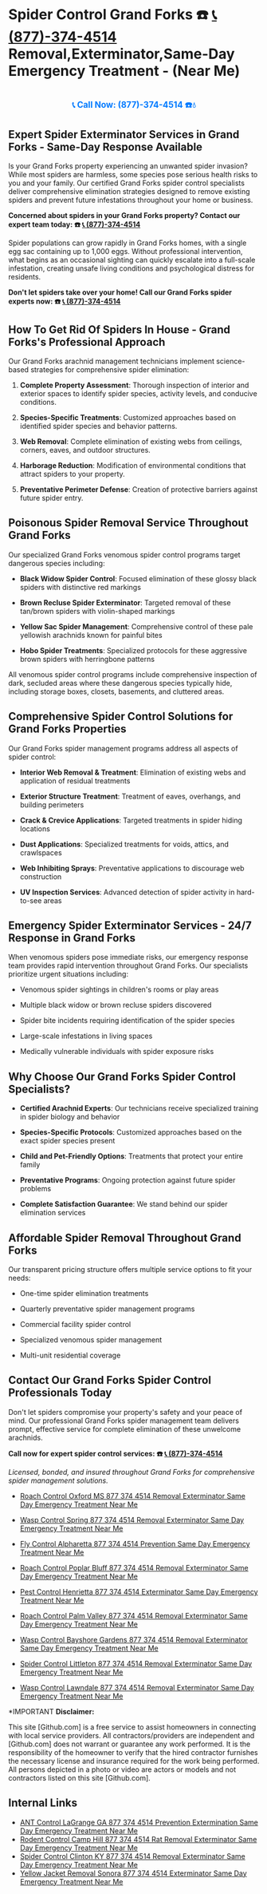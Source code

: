 # Spider Control Grand Forks ☎️ [📞 (877)-374-4514](https://pest-control-4514.netlify.app) Removal,Exterminator,Same-Day Emergency Treatment - (Near Me)
# 

<p align="center" style="font-size: 1.2em; font-weight: bold; margin: 20px 0;">
  <a href="https://pest-control-4514.netlify.app" target="_blank" style="color: #007BFF; text-decoration: none;">📞 Call Now: (877)-374-4514 ☎️💧</a>
</p>

## Expert Spider Exterminator Services in Grand Forks - Same-Day Response Available

Is your Grand Forks property experiencing an unwanted spider invasion? While most spiders are harmless, some species pose serious health risks to you and your family. Our certified Grand Forks spider control specialists deliver comprehensive elimination strategies designed to remove existing spiders and prevent future infestations throughout your home or business.

**Concerned about spiders in your Grand Forks property? Contact our expert team today: ☎️ [📞 (877)-374-4514](https://pest-control-4514.netlify.app)**

Spider populations can grow rapidly in Grand Forks homes, with a single egg sac containing up to 1,000 eggs. Without professional intervention, what begins as an occasional sighting can quickly escalate into a full-scale infestation, creating unsafe living conditions and psychological distress for residents.

**Don't let spiders take over your home! Call our Grand Forks spider experts now: ☎️ [📞 (877)-374-4514](https://pest-control-4514.netlify.app)**

## How To Get Rid Of Spiders In House - Grand Forks's Professional Approach

Our Grand Forks arachnid management technicians implement science-based strategies for comprehensive spider elimination:

1. **Complete Property Assessment**: Thorough inspection of interior and exterior spaces to identify spider species, activity levels, and conducive conditions.

2. **Species-Specific Treatments**: Customized approaches based on identified spider species and behavior patterns.

3. **Web Removal**: Complete elimination of existing webs from ceilings, corners, eaves, and outdoor structures.

4. **Harborage Reduction**: Modification of environmental conditions that attract spiders to your property.

5. **Preventative Perimeter Defense**: Creation of protective barriers against future spider entry.

## Poisonous Spider Removal Service Throughout Grand Forks

Our specialized Grand Forks venomous spider control programs target dangerous species including:

- **Black Widow Spider Control**: Focused elimination of these glossy black spiders with distinctive red markings

- **Brown Recluse Spider Exterminator**: Targeted removal of these tan/brown spiders with violin-shaped markings

- **Yellow Sac Spider Management**: Comprehensive control of these pale yellowish arachnids known for painful bites

- **Hobo Spider Treatments**: Specialized protocols for these aggressive brown spiders with herringbone patterns

All venomous spider control programs include comprehensive inspection of dark, secluded areas where these dangerous species typically hide, including storage boxes, closets, basements, and cluttered areas.

## Comprehensive Spider Control Solutions for Grand Forks Properties

Our Grand Forks spider management programs address all aspects of spider control:

- **Interior Web Removal & Treatment**: Elimination of existing webs and application of residual treatments

- **Exterior Structure Treatment**: Treatment of eaves, overhangs, and building perimeters

- **Crack & Crevice Applications**: Targeted treatments in spider hiding locations

- **Dust Applications**: Specialized treatments for voids, attics, and crawlspaces

- **Web Inhibiting Sprays**: Preventative applications to discourage web construction

- **UV Inspection Services**: Advanced detection of spider activity in hard-to-see areas

## Emergency Spider Exterminator Services - 24/7 Response in Grand Forks

When venomous spiders pose immediate risks, our emergency response team provides rapid intervention throughout Grand Forks. Our specialists prioritize urgent situations including:

- Venomous spider sightings in children's rooms or play areas

- Multiple black widow or brown recluse spiders discovered

- Spider bite incidents requiring identification of the spider species

- Large-scale infestations in living spaces

- Medically vulnerable individuals with spider exposure risks

## Why Choose Our Grand Forks Spider Control Specialists?

- **Certified Arachnid Experts**: Our technicians receive specialized training in spider biology and behavior

- **Species-Specific Protocols**: Customized approaches based on the exact spider species present

- **Child and Pet-Friendly Options**: Treatments that protect your entire family

- **Preventative Programs**: Ongoing protection against future spider problems

- **Complete Satisfaction Guarantee**: We stand behind our spider elimination services

## Affordable Spider Removal Throughout Grand Forks

Our transparent pricing structure offers multiple service options to fit your needs:

- One-time spider elimination treatments

- Quarterly preventative spider management programs

- Commercial facility spider control

- Specialized venomous spider management

- Multi-unit residential coverage

## Contact Our Grand Forks Spider Control Professionals Today

Don't let spiders compromise your property's safety and your peace of mind. Our professional Grand Forks spider management team delivers prompt, effective service for complete elimination of these unwelcome arachnids.

**Call now for expert spider control services: ☎️ [📞 (877)-374-4514](https://pest-control-4514.netlify.app)**

*Licensed, bonded, and insured throughout Grand Forks for comprehensive spider management solutions.*


- [Roach Control Oxford MS 877 374 4514 Removal Exterminator Same Day Emergency Treatment Near Me](https://github.com/allyoucaneatsushiin/plumbing-texas/blob/main/Roach-Control-Oxford-MS-877-374-4514-Removal-Exterminator-Same-Day-Emergency-Treatment-Near-Me.md)
- [Wasp Control Spring 877 374 4514 Removal Exterminator Same Day Emergency Treatment Near Me](https://github.com/allyoucaneatsushiin/plumbing-texas/blob/main/Wasp-Control-Spring-877-374-4514-Removal-Exterminator-Same-Day-Emergency-Treatment-Near-Me.md)
- [Fly Control Alpharetta 877 374 4514 Prevention Same Day Emergency Treatment Near Me](https://github.com/allyoucaneatsushiin/plumbing-texas/blob/main/Fly-Control-Alpharetta-877-374-4514-Prevention-Same-Day-Emergency-Treatment-Near-Me.md)


- [Roach Control Poplar Bluff 877 374 4514 Removal Exterminator Same Day Emergency Treatment Near Me](https://github.com/allyoucaneatsushiin/plumbing-texas/blob/main/Roach-Control-Poplar-Bluff-877-374-4514-Removal-Exterminator-Same-Day-Emergency-Treatment-Near-Me.md)
- [Pest Control Henrietta 877 374 4514 Exterminator Same Day Emergency Treatment Near Me](https://github.com/allyoucaneatsushiin/plumbing-texas/blob/main/Pest-Control-Henrietta-877-374-4514-Exterminator-Same-Day-Emergency-Treatment-Near-Me.md)
- [Roach Control Palm Valley 877 374 4514 Removal Exterminator Same Day Emergency Treatment Near Me](https://github.com/allyoucaneatsushiin/plumbing-texas/blob/main/Roach-Control-Palm-Valley-877-374-4514-Removal-Exterminator-Same-Day-Emergency-Treatment-Near-Me.md)


- [Wasp Control Bayshore Gardens 877 374 4514 Removal Exterminator Same Day Emergency Treatment Near Me](https://github.com/allyoucaneatsushiin/plumbing-texas/blob/main/Wasp-Control-Bayshore-Gardens-877-374-4514-Removal-Exterminator-Same-Day-Emergency-Treatment-Near-Me.md)
- [Spider Control Littleton 877 374 4514 Removal Exterminator Same Day Emergency Treatment Near Me](https://github.com/allyoucaneatsushiin/plumbing-texas/blob/main/Spider-Control-Littleton-877-374-4514-Removal-Exterminator-Same-Day-Emergency-Treatment-Near-Me.md)
- [Wasp Control Lawndale 877 374 4514 Removal Exterminator Same Day Emergency Treatment Near Me](https://github.com/allyoucaneatsushiin/plumbing-texas/blob/main/Wasp-Control-Lawndale-877-374-4514-Removal-Exterminator-Same-Day-Emergency-Treatment-Near-Me.md)


*IMPORTANT **Disclaimer:**  

This site [Github.com] is a free service to assist homeowners in connecting with local service providers. All contractors/providers are independent and [Github.com] does not warrant or guarantee any work performed. It is the responsibility of the homeowner to verify that the hired contractor furnishes the necessary license and insurance required for the work being performed. All persons depicted in a photo or video are actors or models and not contractors listed on this site [Github.com].


## Internal Links
- [ANT Control LaGrange GA 877 374 4514 Prevention Extermination Same Day Emergency Treatment Near Me](https://github.com/allyoucaneatsushiin/plumbing-texas/blob/main/ANT-Control-LaGrange-GA-877-374-4514-Prevention-Extermination-Same-Day-Emergency-Treatment-Near-Me.md)
- [Rodent Control Camp Hill 877 374 4514 Rat Removal Exterminator Same Day Emergency Treatment Near Me](https://github.com/allyoucaneatsushiin/plumbing-texas/blob/main/Rodent-Control-Camp-Hill-877-374-4514-Rat-Removal-Exterminator-Same-Day-Emergency-Treatment-Near-Me.md)
- [Spider Control Clinton KY 877 374 4514 Removal Exterminator Same Day Emergency Treatment Near Me](https://github.com/allyoucaneatsushiin/plumbing-texas/blob/main/Spider-Control-Clinton-KY-877-374-4514-Removal-Exterminator-Same-Day-Emergency-Treatment-Near-Me.md)
- [Yellow Jacket Removal Sonora 877 374 4514 Exterminator Same Day Emergency Treatment Near Me](https://github.com/allyoucaneatsushiin/plumbing-texas/blob/main/Yellow-Jacket-Removal-Sonora-877-374-4514-Exterminator-Same-Day-Emergency-Treatment-Near-Me.md)
